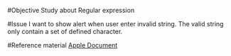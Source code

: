 #Objective
Study about Regular expression

#Issue
I want to show alert when user enter invalid string.
The valid string only contain a set of defined character.

#Reference material
[Apple Document](https://developer.apple.com/library/ios/documentation/Foundation/Reference/NSRegularExpression_Class/)

